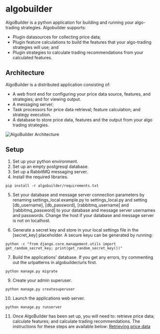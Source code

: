# algobuilder
AlgoBuilder is a python application for building and running your algo-trading strategies. Algobuilder supports:
* Plugin datasources for collecting price data;
* Plugin feature calculations to build the features that your algo-trading strategies will use; and
* Plugin strategies to calculate trading recommendations from your calculated features.

## Architecture
AlgoBuilder is a distributed application consisting of:
* A web front end for configuring your price data source, features, and strategies; and for viewing output.
* A messaging server;
* Task processors for price data retrieval; feature calculation; and strategy execution.
* A database to store price data, features and the output from your algo trading strategies.

![AlgoBuilder Architecture](README/images/logical_architecture.png)
  
## Setup
1) Set up your python environment.
2) Set up an empty postgresql database.
3) Set up a RabbitMQ messaging server.   
4) Install the required libraries.

```shell
pip install -r algobuilder/requirements.txt
```

5) Set your database and message server connection parameters by renaming settings_local.example.py to settings_local.py and setting [db_username], [db_password], [rabbitmq_username] and [rabbitmq_password] to your database and message server usernames and passwords. Change the host if your database and message server is not on localhost.

6) Generate a secret  key and store in your local settings file in the [secret_key] placeholder. A secure keyu can be generated by running:

```shell
python -c "from django.core.management.utils import get_random_secret_key; print(get_random_secret_key())"
```

7) Build the applications' database. If you get any errors, try commenting out the urlpatterns in algobuilder/urls first.

```shell
python manage.py migrate
```

9) Create your admin superuser.
```shell
python manage.py createsuperuser
```

10) Launch the applications web server.
```shell
python manage.py runserver
```

11) Once AlgoBuilder has been set up, you will need to: retrieve price data; calculate features; and calculate trading recommendations. The instructions for these steps are available below:
[Retrieving price data](pricedata/README.md)
